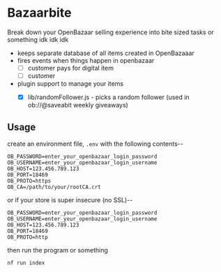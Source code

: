 # Bazaarbite

Break down your OpenBazaar selling experience into bite sized tasks or something idk idk idk

* keeps separate database of all items created in OpenBazaaar
* fires events when things happen in openbazaar
  * [ ] customer pays for digital item
  * [ ] customer
* plugin support to manage your items
  * [x] lib/randomFollower.js - picks a random follower (used in ob://@saveabit weekly giveaways)


## Usage

create an environment file, `.env` with the following contents--

```
OB_PASSWORD=enter_your_openbazaar_login_password
OB_USERNAME=enter_your_openbazaar_login_username
OB_HOST=123.456.789.123
OB_PORT=18469
OB_PROTO=https
OB_CA=/path/to/your/rootCA.crt
```

or if your store is super insecure (no SSL)--

```
OB_PASSWORD=enter_your_openbazaar_login_password
OB_USERNAME=enter_your_openbazaar_login_username
OB_HOST=123.456.789.123
OB_PORT=18469
OB_PROTO=http
```


then run the program or something


    nf run index